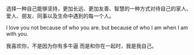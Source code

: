 选择一种自己能够坚持，更加长远、更加友善、智慧的一种方式对待自己的家人、爱人、朋友、同事以及生命中遇到的每一个人。

I love you not because of who you are. but because of who I am when I am with you.

我喜欢你，不是因为你有多牛逼
而是和你在一起时，我是我自己。


